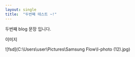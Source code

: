 ```yaml
---
layout: single
title:  "두번째 테스트 ~!"
---
```


두번째 blog 문장 입니다.



이미지

![fsd](C:\Users\user\Pictures\Samsung Flow\I-photo (12).jpg)


